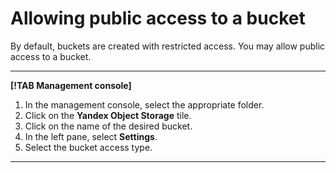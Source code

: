 # Allowing public access to a bucket

By default, buckets are created with restricted access. You may allow public access to a bucket.

---

**[!TAB Management console]**

1. In the management console, select the appropriate folder.
1. Click on the **Yandex Object Storage** tile.
1. Click on the name of the desired bucket.
1. In the left pane, select **Settings**.
1. Select the bucket access type.

---

